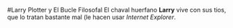 ﻿#Larry Plotter y El Bucle Filosofal
El chaval huerfano **Larry** vive con sus tios, que lo tratan bastante mal (le hacen usar *Internet Explorer*.
